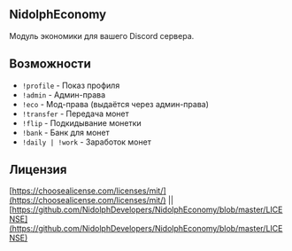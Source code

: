 ## NidolphEconomy
Модуль экономики для вашего Discord сервера.

## Возможности
- `!profile` - Показ профиля
- `!admin` - Админ-права
- `!eco` - Мод-права (выдаётся через админ-права)
- `!transfer` - Передача монет
- `!flip` - Подкидывание монетки
- `!bank` - Банк для монет
- `!daily | !work` - Заработок монет

## Лицензия
[https://choosealicense.com/licenses/mit/](https://choosealicense.com/licenses/mit/) || [https://github.com/NidolphDevelopers/NidolphEconomy/blob/master/LICENSE](https://github.com/NidolphDevelopers/NidolphEconomy/blob/master/LICENSE)
